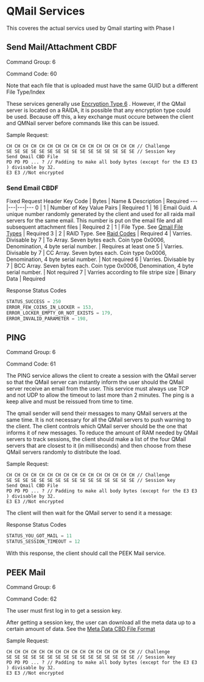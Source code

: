 # QMail Services
This coveres the actual servics used by Qmail starting with Phase I

## Send Mail/Attachment CBDF
Command Group: 6

Command Code: 60

Note that each file that is uploaded must have the same GUID but a different File Type/Index

These services generally use [Encryption Type 6](https://github.com/worthingtonse/client-prompts/blob/main/CONTEXT/request-header-format-for-256-bit-encryption.md#encryption-type-6) . However, if the QMail server is located on a RAIDA, it is possible that any encryption type could be used. Because off this, a key exchange must occure between the client and QMNail server before commands like this can be issued. 

Sample Request:
```
CH CH CH CH CH CH CH CH CH CH CH CH CH CH CH CH // Challenge
SE SE SE SE SE SE SE SE SE SE SE SE SE SE SE SE // Session key
Send Qmail CBD File
PD PD PD ... ? // Padding to make all body bytes (except for the E3 E3 ) divisable by 32.
E3 E3 //Not encrypted
```

### Send Email CBDF
Fixed Request Header
Key Code | Bytes | Name & Description | Required
---|---|---|---
0 |  1 | Number of Key Value Pairs | Required
1 | 16 | Email Guid. A unique number randomly generated by the client and used for all raida mail servers for the same email. This number is put on the email file and all subsequent attachment files | Required
2 | 1 | File Type. See [Qmail File Types](https://github.com/worthingtonse/client-prompts/blob/main/Ideas%20In%20Progress/QMAIL/qmail-file-types.md#qmail-file-types) | Required
3 | 2 | RAID Type. See [Raid Codes](raid-codes.md) | Required
4 |  Varries. Divisable by 7 | To Array. Seven bytes each. Coin type 0x0006, Denomination, 4 byte serial number. | Requires at least one
5 |  Varries. Divisable by 7 | CC Array. Seven bytes each. Coin type 0x0006, Denomination, 4 byte serial number. | Not required
6 |  Varries. Divisable by 7 | BCC Array. Seven bytes each. Coin type 0x0006, Denomination, 4 byte serial number. | Not required
7 |  Varries according to file stripe size  | Binary Data | Required

Response Status Codes
```C
STATUS_SUCCESS = 250
ERROR_FEW_COINS_IN_LOCKER = 153,
ERROR_LOCKER_EMPTY_OR_NOT_EXISTS = 179,
ERROR_INVALID_PARAMETER = 198,
```


## PING
Command Group: 6

Command Code: 61

The PING service allows the client to create a session with the QMail server so that the QMail server can instantly  inform the user should the QMail server receive an email from the user. This service must always use TCP and not UDP to allow the timeout to last more than 2 minutes. The ping is a keep alive and must be reissued from time to time. 

The qmail sender will send their messages to many QMail servers at the same time. It is not necessary for all the QMail servers to push warning to the client. The client controls which QMail server should be the one that informs it of new messages. To reduce the amount of RAM needed by QMail servers to track sessions, the client should make a list of the four QMail servers that are closest to it (in milliseconds) and then choose from these QMail servers randomly to distribute the load. 

Sample Request:
```
CH CH CH CH CH CH CH CH CH CH CH CH CH CH CH CH // Challenge
SE SE SE SE SE SE SE SE SE SE SE SE SE SE SE SE // Session key
Send Qmail CBD File
PD PD PD ... ? // Padding to make all body bytes (except for the E3 E3 ) divisable by 32.
E3 E3 //Not encrypted
```

The client will then wait for the QMail server to send it a message:

Response Status Codes
```C
STATUS_YOU_GOT_MAIL = 11
STATUS_SESSION_TIMEOUT = 12
```
With this response, the client should call the PEEK Mail service. 

## PEEK Mail
Command Group: 6

Command Code: 62

The user must first log in to get a session key. 

After getting a session key, the user can download all the meta data up to a certain amount of data. See the [Meta Data CBD File Format](meta-file-format.md )

Sample Request:
```
CH CH CH CH CH CH CH CH CH CH CH CH CH CH CH CH // Challenge
SE SE SE SE SE SE SE SE SE SE SE SE SE SE SE SE // Session key
PD PD PD ... ? // Padding to make all body bytes (except for the E3 E3 ) divisable by 32.
E3 E3 //Not encrypted
```




